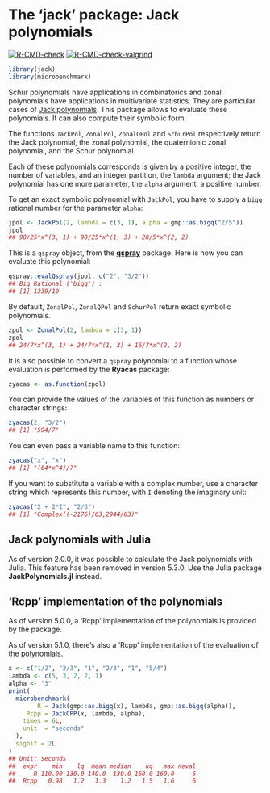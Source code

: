 The ‘jack’ package: Jack polynomials
================

<!-- badges: start -->

[![R-CMD-check](https://github.com/stla/jackR/actions/workflows/R-CMD-check.yaml/badge.svg)](https://github.com/stla/jackR/actions/workflows/R-CMD-check.yaml)
[![R-CMD-check-valgrind](https://github.com/stla/jackR/actions/workflows/R-CMD-check-valgrind.yaml/badge.svg)](https://github.com/stla/jackR/actions/workflows/R-CMD-check-valgrind.yaml)
<!-- badges: end -->

``` r
library(jack)
library(microbenchmark)
```

Schur polynomials have applications in combinatorics and zonal
polynomials have applications in multivariate statistics. They are
particular cases of [Jack
polynomials](https://en.wikipedia.org/wiki/Jack_function). This package
allows to evaluate these polynomials. It can also compute their symbolic
form.

The functions `JackPol`, `ZonalPol`, `ZonalQPol` and `SchurPol`
respectively return the Jack polynomial, the zonal polynomial, the
quaternionic zonal polynomial, and the Schur polynomial.

Each of these polynomials corresponds is given by a positive integer,
the number of variables, and an integer partition, the `lambda`
argument; the Jack polynomial has one more parameter, the `alpha`
argument, a positive number.

To get an exact symbolic polynomial with `JackPol`, you have to supply a
`bigq` rational number for the parameter `alpha`:

``` r
jpol <- JackPol(2, lambda = c(3, 1), alpha = gmp::as.bigq("2/5"))
jpol
## 98/25*x^(3, 1) + 98/25*x^(1, 3) + 28/5*x^(2, 2)
```

This is a `qspray` object, from the
[**qspray**](https://github.com/stla/qspray) package. Here is how you
can evaluate this polynomial:

``` r
qspray::evalQspray(jpol, c("2", "3/2"))
## Big Rational ('bigq') :
## [1] 1239/10
```

By default, `ZonalPol`, `ZonalQPol` and `SchurPol` return exact symbolic
polynomials.

``` r
zpol <- ZonalPol(2, lambda = c(3, 1))
zpol
## 24/7*x^(3, 1) + 24/7*x^(1, 3) + 16/7*x^(2, 2)
```

It is also possible to convert a `qspray` polynomial to a function whose
evaluation is performed by the **Ryacas** package:

``` r
zyacas <- as.function(zpol)
```

You can provide the values of the variables of this function as numbers
or character strings:

``` r
zyacas(2, "3/2")
## [1] "594/7"
```

You can even pass a variable name to this function:

``` r
zyacas("x", "x")
## [1] "(64*x^4)/7"
```

If you want to substitute a variable with a complex number, use a
character string which represents this number, with `I` denoting the
imaginary unit:

``` r
zyacas("2 + 2*I", "2/3")
## [1] "Complex((-2176)/63,2944/63)"
```

## Jack polynomials with Julia

As of version 2.0.0, it was possible to calculate the Jack polynomials
with Julia. This feature has been removed in version 5.3.0. Use the
Julia package **JackPolynomials.jl** instead.

## ‘Rcpp’ implementation of the polynomials

As of version 5.0.0, a ‘Rcpp’ implementation of the polynomials is
provided by the package.

As of version 5.1.0, there’s also a ‘Rcpp’ implementation of the
evaluation of the polynomials.

``` r
x <- c("1/2", "2/3", "1", "2/3", "1", "5/4")
lambda <- c(5, 3, 2, 2, 1)
alpha <- "3"
print(
  microbenchmark(
        R = Jack(gmp::as.bigq(x), lambda, gmp::as.bigq(alpha)),
     Rcpp = JackCPP(x, lambda, alpha),
    times = 6L,
    unit  = "seconds"
  ),
  signif = 2L
)
## Unit: seconds
##  expr    min    lq  mean median    uq   max neval
##     R 110.00 130.0 140.0  130.0 160.0 160.0     6
##  Rcpp   0.98   1.2   1.3    1.2   1.5   1.6     6
```
